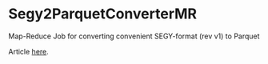 # Segy2ParquetConverterMR

Map-Reduce Job for converting convenient SEGY-format (rev v1) to Parquet

Article [here](
https://kirill-chirkunov.medium.com/seg-y-to-parquet-how-to-make-large-geophysical-data-files-suitable-for-distributed-processing-44b41e0b725c).
